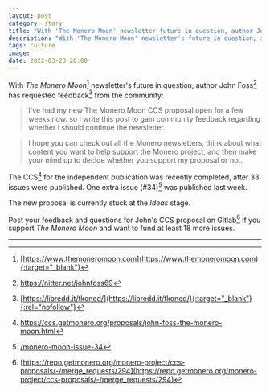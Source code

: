 ```yaml
---
layout: post
category: story
title: "With 'The Monero Moon' newsletter future in question, author John Foss requests community feedback"
description: "With 'The Monero Moon' newsletter's future in question, author John Foss has requested feedback from the community."
tags: culture
image: 
date: 2022-03-23 20:00
---
```


With *The Monero Moon*[^1] newsletter's future in question, author John Foss[^2] has requested feedback[^3] from the community:

> I've had my new The Monero Moon CCS proposal open for a few weeks now. so I write this post to gain community feedback regarding whether I should continue the newsletter.

> I hope you can check out all the Monero newsletters, think about what content you want to help support the Monero project, and then make your mind up to decide whether you support my proposal or not.

The CCS[^4] for the independent publication was recently completed, after 33 issues were published. One extra issue (#34)[^5] was published last week. 

The new proposal is currently stuck at the *Ideas* stage.

Post your feedback and questions for John's CCS proposal on Gitlab[^6] if you support *The Monero Moon* and want to fund at least 18 more issues.

---

[^1]: [https://www.themoneromoon.com](https://www.themoneromoon.com){:target="_blank"}
[^2]: https://nitter.net/johnfoss69
[^3]: [https://libredd.it/tkoned/](https://libredd.it/tkoned/){:target="_blank"}{:rel="nofollow"}
[^4]: https://ccs.getmonero.org/proposals/john-foss-the-monero-moon.html
[^5]: [/monero-moon-issue-34](/monero-moon-issue-34)
[^6]: [https://repo.getmonero.org/monero-project/ccs-proposals/-/merge_requests/294](https://repo.getmonero.org/monero-project/ccs-proposals/-/merge_requests/294)
